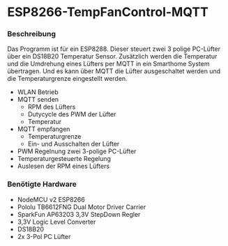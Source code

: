 # ESP8266-TempFanControl-MQTT
 
### Beschreibung
Das Programm ist für ein ESP8288. Dieser steuert zwei 3 polige PC-Lüfter über ein DS18B20 Temperatur Sensor.
Zusätzlich werden die Temperatur und die Umdrehung eines Lüfters per MQTT in ein Smarthome System übertragen.
Und es kann über MQTT die Lüfter ausgeschaltet werden und die Temperaturgrenze eingestellt werden.


- WLAN Betrieb
- MQTT senden
    - RPM des Lüfters
    - Dutycycle des PWM der Lüfter
    - Temperatur
- MQTT empfangen
    - Temperaturgrenze
    - Ein- und Ausschalten der Lüfter
- PWM Regelnung zwei 3-polige PC-Lüfter
- Temperaturgesteuerte Regelung
- Auslesen der RPM eines Lüfters

### Benötigte Hardware
- NodeMCU v2 ESP8266
- Pololu TB6612FNG Dual Motor Driver Carrier
- SparkFun AP63203 3,3V StepDown Regler
- 3,3V Logic Level Converter
- DS18B20
- 2x 3-Pol PC Lüfter

 
